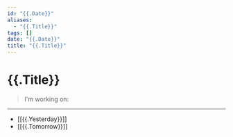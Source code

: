 ```yaml
---
id: "{{.Date}}"
aliases: 
  - "{{.Title}}"
tags: [] 
date: "{{.Date}}"
title: "{{.Title}}"
---
```


# {{.Title}}

> I'm working on:

---

- [[{{.Yesterday}}]]
- [[{{.Tomorrow}}]]
